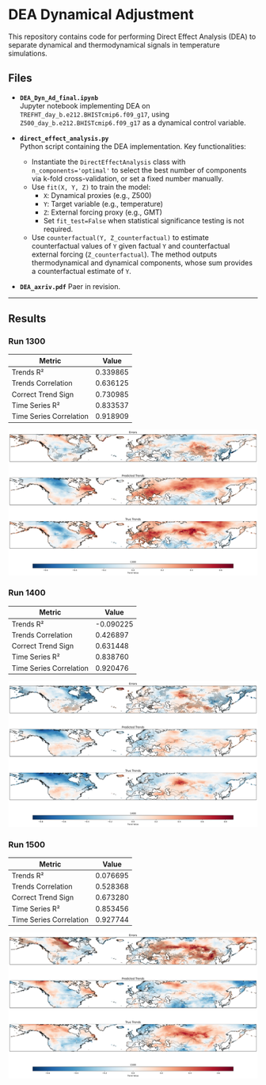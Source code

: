 # DEA Dynamical Adjustment

This repository contains code for performing Direct Effect Analysis (DEA) to separate dynamical and thermodynamical signals in temperature simulations.

## Files

- **`DEA_Dyn_Ad_final.ipynb`**  
  Jupyter notebook implementing DEA on `TREFHT_day_b.e212.BHISTcmip6.f09_g17`, using `Z500_day_b.e212.BHISTcmip6.f09_g17` as a dynamical control variable.

- **`direct_effect_analysis.py`**  
  Python script containing the DEA implementation. Key functionalities:
  - Instantiate the `DirectEffectAnalysis` class with `n_components='optimal'` to select the best number of components via k-fold cross-validation, or set a fixed number manually.
  - Use `fit(X, Y, Z)` to train the model:
    - `X`: Dynamical proxies (e.g., Z500)
    - `Y`: Target variable (e.g., temperature)
    - `Z`: External forcing proxy (e.g., GMT)
    - Set `fit_test=False` when statistical significance testing is not required.
  - Use `counterfactual(Y, Z_counterfactual)` to estimate counterfactual values of `Y` given factual `Y` and counterfactual external forcing (`Z_counterfactual`). The method outputs thermodynamical and dynamical components, whose sum provides a counterfactual estimate of `Y`.

 - **`DEA_axriv.pdf`**
     Paer in revision.

---

## Results

### Run **1300**

| Metric                   | Value    |
|--------------------------|---------|
| Trends R²               | 0.339865 |
| Trends Correlation      | 0.636125 |
| Correct Trend Sign      | 0.730985 |
| Time Series R²         | 0.833537 |
| Time Series Correlation | 0.918909 |

![Trends Map - 1300](figure/trends_map_1300.png)

### Run **1400**

| Metric                   | Value    |
|--------------------------|---------|
| Trends R²               | -0.090225 |
| Trends Correlation      | 0.426897 |
| Correct Trend Sign      | 0.631448 |
| Time Series R²         | 0.838760 |
| Time Series Correlation | 0.920476 |

![Trends Map - 1400](figure/trends_map_1400.png)

### Run **1500**

| Metric                   | Value    |
|--------------------------|---------|
| Trends R²               | 0.076695 |
| Trends Correlation      | 0.528368 |
| Correct Trend Sign      | 0.673280 |
| Time Series R²         | 0.853456 |
| Time Series Correlation | 0.927744 |

![Trends Map - 1500](figure/trends_map_1500.png)
